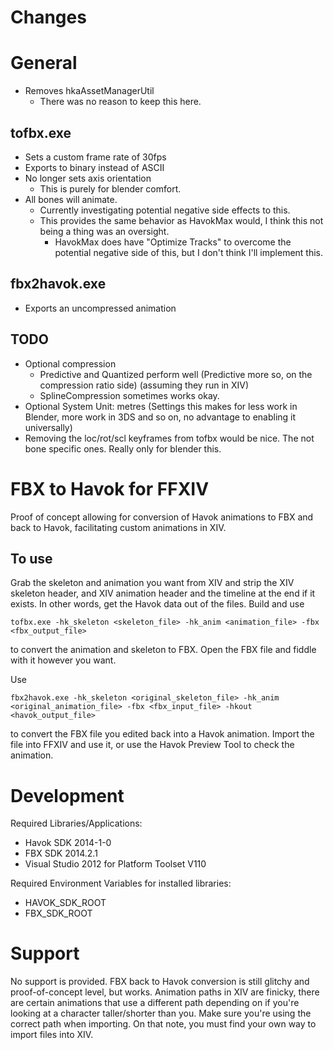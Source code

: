 Changes
=============================
# General
* Removes hkaAssetManagerUtil
    * There was no reason to keep this here.

## tofbx.exe
* Sets a custom frame rate of 30fps
* Exports to binary instead of ASCII
* No longer sets axis orientation
    * This is purely for blender comfort.
* All bones will animate. 
    * Currently investigating potential negative side effects to this.
    * This provides the same behavior as HavokMax would, I think this not being a thing was an oversight.
        * HavokMax does have "Optimize Tracks" to overcome the potential negative side of this, but I don't think I'll implement this.


## fbx2havok.exe
* Exports an uncompressed animation

## TODO
* Optional compression
    * Predictive and Quantized perform well (Predictive more so, on the compression ratio side) (assuming they run in XIV)
    * SplineCompression sometimes works okay.
* Optional System Unit: metres (Settings this makes for less work in Blender, more work in 3DS and so on, no advantage to enabling it universally)
* Removing the loc/rot/scl keyframes from tofbx would be nice. The not bone specific ones. Really only for blender this.










FBX to Havok for FFXIV
=============================

Proof of concept allowing for conversion of Havok animations to FBX and back to Havok, facilitating custom animations in XIV.

## To use
Grab the skeleton and animation you want from XIV and strip the XIV skeleton header, and XIV animation header and the timeline at the end if it exists. In other words, get the Havok data out of the files.
Build and use

```tofbx.exe -hk_skeleton <skeleton_file> -hk_anim <animation_file> -fbx <fbx_output_file>```
 
 to convert the animation and skeleton to FBX. Open the FBX file and fiddle with it however you want.
 
Use
 
```fbx2havok.exe -hk_skeleton <original_skeleton_file> -hk_anim <original_animation_file> -fbx <fbx_input_file> -hkout <havok_output_file>```

to convert the FBX file you edited back into a Havok animation. Import the file into FFXIV and use it, or use the Havok Preview Tool to check the animation. 

# Development
Required Libraries/Applications:
- Havok SDK 2014-1-0
- FBX SDK 2014.2.1
- Visual Studio 2012 for Platform Toolset V110

Required Environment Variables for installed libraries:
- HAVOK_SDK_ROOT
- FBX_SDK_ROOT

# Support
No support is provided. FBX back to Havok conversion is still glitchy and proof-of-concept level, but works. Animation paths in XIV are finicky, there are certain animations that use a different path depending on if you're looking at a character taller/shorter than you. Make sure you're using the correct path when importing. On that note, you must find your own way to import files into XIV. 